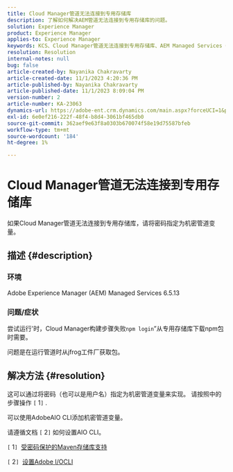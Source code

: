 ```yaml
---
title: Cloud Manager管道无法连接到专用存储库
description: 了解如何解决AEM管道无法连接到专用存储库的问题。
solution: Experience Manager
product: Experience Manager
applies-to: Experience Manager
keywords: KCS、Cloud Manager管道无法连接到专用存储库、AEM Managed Services 6.5.13、机密管道变量、AdobeAIO CLI
resolution: Resolution
internal-notes: null
bug: false
article-created-by: Nayanika Chakravarty
article-created-date: 11/1/2023 4:20:36 PM
article-published-by: Nayanika Chakravarty
article-published-date: 11/1/2023 8:09:04 PM
version-number: 2
article-number: KA-23063
dynamics-url: https://adobe-ent.crm.dynamics.com/main.aspx?forceUCI=1&pagetype=entityrecord&etn=knowledgearticle&id=1771a694-d278-ee11-8179-6045bd0065f9
exl-id: 6e0ef216-222f-48f4-b8d4-3061bf465db0
source-git-commit: 362aef9e63f8a0303b670074f58e19d75587bfeb
workflow-type: tm+mt
source-wordcount: '184'
ht-degree: 1%

---
```


# Cloud Manager管道无法连接到专用存储库


如果Cloud Manager管道无法连接到专用存储库，请将密码指定为机密管道变量。



## 描述 {#description}


### 环境

Adobe Experience Manager (AEM) Managed Services 6.5.13

### 问题/症状

尝试运行&#39;时，Cloud Manager构建步骤失败`npm login`”从专用存储库下载npm包时需要。

问题是在运行管道时从jfrog工件厂获取包。


## 解决方法 {#resolution}


这可以通过将密码（也可以是用户名）指定为机密管道变量来实现。 请按照中的步骤操作 `[` 1`]` .

可以使用AdobeAIO CLI添加机密管道变量。

请遵循文档 `[` 2`]`  如何设置AIO CLI。

`[` 1`]`  [受密码保护的Maven存储库支持](https://experienceleague.adobe.com/docs/experience-manager-cloud-service/content/implementing/using-cloud-manager/create-application-project/setting-up-project.html?lang=en#password-protected-maven-repositories)

`[` 2`]`  [设置Adobe I/OCLI](https://experienceleague.adobe.com/docs/experience-manager-learn/cloud-service/local-development-environment-set-up/development-tools.html?lang=en#aio-cli)
